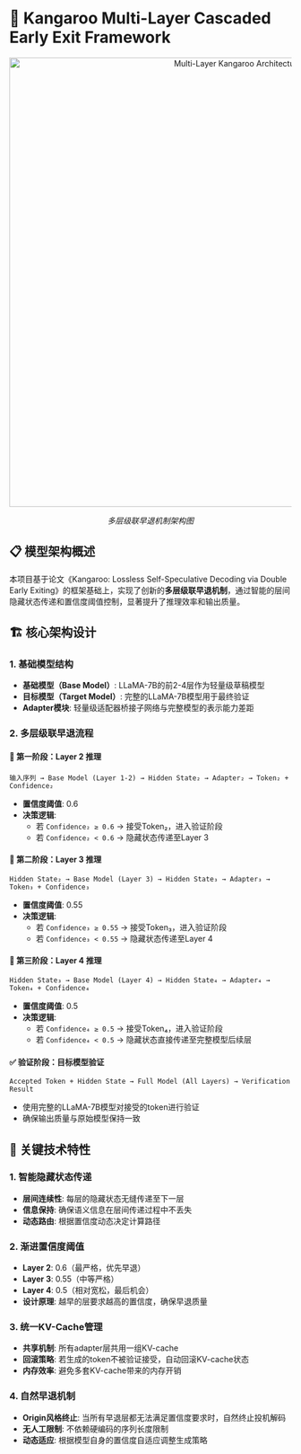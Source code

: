# 🦘 Kangaroo Multi-Layer Cascaded Early Exit Framework

<div align="center">
  <img src="model.jpg" alt="Multi-Layer Kangaroo Architecture" width="800">
  <p><em>多层级联早退机制架构图</em></p>
</div>

## 📋 模型架构概述

本项目基于论文《Kangaroo: Lossless Self-Speculative Decoding via Double Early Exiting》的框架基础上，实现了创新的**多层级联早退机制**，通过智能的层间隐藏状态传递和置信度阈值控制，显著提升了推理效率和输出质量。

## 🏗️ 核心架构设计

### 1. 基础模型结构
- **基础模型（Base Model）**: LLaMA-7B的前2-4层作为轻量级草稿模型
- **目标模型（Target Model）**: 完整的LLaMA-7B模型用于最终验证
- **Adapter模块**: 轻量级适配器桥接子网络与完整模型的表示能力差距

### 2. 多层级联早退流程

#### 🔄 **第一阶段：Layer 2 推理**
```
输入序列 → Base Model (Layer 1-2) → Hidden State₂ → Adapter₂ → Token₂ + Confidence₂
```
- **置信度阈值**: 0.6
- **决策逻辑**: 
  - 若 `Confidence₂ ≥ 0.6` → 接受Token₂，进入验证阶段
  - 若 `Confidence₂ < 0.6` → 隐藏状态传递至Layer 3

#### 🔄 **第二阶段：Layer 3 推理**
```
Hidden State₂ → Base Model (Layer 3) → Hidden State₃ → Adapter₃ → Token₃ + Confidence₃
```
- **置信度阈值**: 0.55
- **决策逻辑**:
  - 若 `Confidence₃ ≥ 0.55` → 接受Token₃，进入验证阶段
  - 若 `Confidence₃ < 0.55` → 隐藏状态传递至Layer 4

#### 🔄 **第三阶段：Layer 4 推理**
```
Hidden State₃ → Base Model (Layer 4) → Hidden State₄ → Adapter₄ → Token₄ + Confidence₄
```
- **置信度阈值**: 0.5
- **决策逻辑**:
  - 若 `Confidence₄ ≥ 0.5` → 接受Token₄，进入验证阶段
  - 若 `Confidence₄ < 0.5` → 隐藏状态直接传递至完整模型后续层

#### ✅ **验证阶段：目标模型验证**
```
Accepted Token + Hidden State → Full Model (All Layers) → Verification Result
```
- 使用完整的LLaMA-7B模型对接受的token进行验证
- 确保输出质量与原始模型保持一致

## 🧠 关键技术特性

### 1. **智能隐藏状态传递**
- **层间连续性**: 每层的隐藏状态无缝传递至下一层
- **信息保持**: 确保语义信息在层间传递过程中不丢失
- **动态路由**: 根据置信度动态决定计算路径

### 2. **渐进置信度阈值**
- **Layer 2**: 0.6（最严格，优先早退）
- **Layer 3**: 0.55（中等严格）  
- **Layer 4**: 0.5（相对宽松，最后机会）
- **设计原理**: 越早的层要求越高的置信度，确保早退质量

### 3. **统一KV-Cache管理**
- **共享机制**: 所有adapter层共用一组KV-cache
- **回滚策略**: 若生成的token不被验证接受，自动回滚KV-cache状态
- **内存效率**: 避免多套KV-cache带来的内存开销

### 4. **自然早退机制**
- **Origin风格终止**: 当所有早退层都无法满足置信度要求时，自然终止投机解码
- **无人工限制**: 不依赖硬编码的序列长度限制
- **动态适应**: 根据模型自身的置信度自适应调整生成策略
